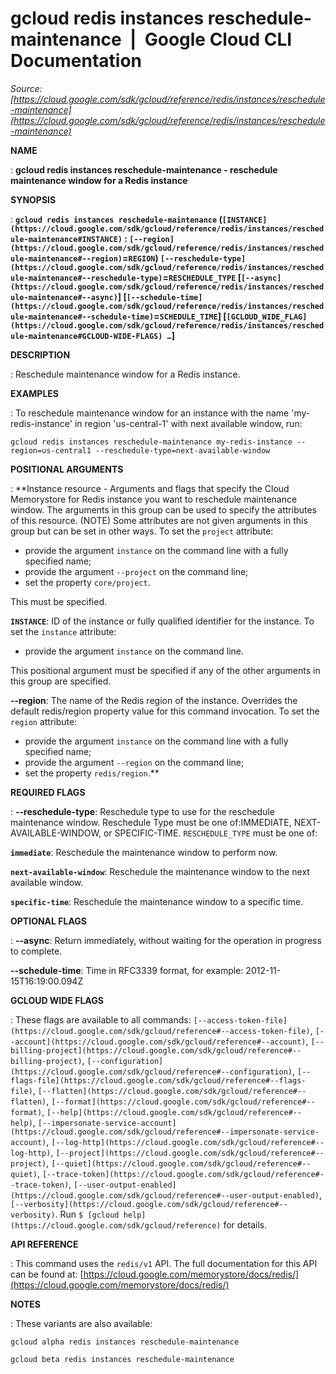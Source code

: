# gcloud redis instances reschedule-maintenance  |  Google Cloud CLI Documentation

*Source: [https://cloud.google.com/sdk/gcloud/reference/redis/instances/reschedule-maintenance](https://cloud.google.com/sdk/gcloud/reference/redis/instances/reschedule-maintenance)*

**NAME**

: **gcloud redis instances reschedule-maintenance - reschedule maintenance window for a Redis instance**

**SYNOPSIS**

: **`gcloud redis instances reschedule-maintenance` (`[INSTANCE](https://cloud.google.com/sdk/gcloud/reference/redis/instances/reschedule-maintenance#INSTANCE)` : `[--region](https://cloud.google.com/sdk/gcloud/reference/redis/instances/reschedule-maintenance#--region)`=`REGION`) `[--reschedule-type](https://cloud.google.com/sdk/gcloud/reference/redis/instances/reschedule-maintenance#--reschedule-type)`=`RESCHEDULE_TYPE` [`[--async](https://cloud.google.com/sdk/gcloud/reference/redis/instances/reschedule-maintenance#--async)`] [`[--schedule-time](https://cloud.google.com/sdk/gcloud/reference/redis/instances/reschedule-maintenance#--schedule-time)`=`SCHEDULE_TIME`] [`[GCLOUD_WIDE_FLAG](https://cloud.google.com/sdk/gcloud/reference/redis/instances/reschedule-maintenance#GCLOUD-WIDE-FLAGS) …`]**

**DESCRIPTION**

: Reschedule maintenance window for a Redis instance.

**EXAMPLES**

: To reschedule maintenance window for an instance with the name
'my-redis-instance' in region 'us-central-1' with next available window, run:

```
gcloud redis instances reschedule-maintenance my-redis-instance --region=us-central1 --reschedule-type=next-available-window
```

**POSITIONAL ARGUMENTS**

: **Instance resource - Arguments and flags that specify the Cloud Memorystore for
Redis instance you want to reschedule maintenance window. The arguments in this
group can be used to specify the attributes of this resource. (NOTE) Some
attributes are not given arguments in this group but can be set in other ways.
To set the `project` attribute:

- provide the argument `instance` on the command line with a fully
specified name;
- provide the argument `--project` on the command line;
- set the property `core/project`.

This must be specified.

**`INSTANCE`**:
ID of the instance or fully qualified identifier for the instance.
To set the `instance` attribute:

- provide the argument `instance` on the command line.

This positional argument must be specified if any of the other arguments in this
group are specified.

**--region**:
The name of the Redis region of the instance. Overrides the default redis/region
property value for this command invocation.
To set the `region` attribute:

- provide the argument `instance` on the command line with a fully
specified name;
- provide the argument `--region` on the command line;
- set the property `redis/region`.**

**REQUIRED FLAGS**

: **--reschedule-type**:
Reschedule type to use for the reschedule maintenance window. Reschedule Type
must be one of:IMMEDIATE, NEXT-AVAILABLE-WINDOW, or SPECIFIC-TIME.
`RESCHEDULE_TYPE` must be one of:

**`immediate`**:
Reschedule the maintenance window to perform now.

**`next-available-window`**:
Reschedule the maintenance window to the next available window.

**`specific-time`**:
Reschedule the maintenance window to a specific time.

**OPTIONAL FLAGS**

: **--async**:
Return immediately, without waiting for the operation in progress to complete.

**--schedule-time**:
Time in RFC3339 format, for example: 2012-11-15T16:19:00.094Z

**GCLOUD WIDE FLAGS**

: These flags are available to all commands: `[--access-token-file](https://cloud.google.com/sdk/gcloud/reference#--access-token-file)`,
`[--account](https://cloud.google.com/sdk/gcloud/reference#--account)`, `[--billing-project](https://cloud.google.com/sdk/gcloud/reference#--billing-project)`,
`[--configuration](https://cloud.google.com/sdk/gcloud/reference#--configuration)`,
`[--flags-file](https://cloud.google.com/sdk/gcloud/reference#--flags-file)`,
`[--flatten](https://cloud.google.com/sdk/gcloud/reference#--flatten)`, `[--format](https://cloud.google.com/sdk/gcloud/reference#--format)`, `[--help](https://cloud.google.com/sdk/gcloud/reference#--help)`, `[--impersonate-service-account](https://cloud.google.com/sdk/gcloud/reference#--impersonate-service-account)`,
`[--log-http](https://cloud.google.com/sdk/gcloud/reference#--log-http)`,
`[--project](https://cloud.google.com/sdk/gcloud/reference#--project)`, `[--quiet](https://cloud.google.com/sdk/gcloud/reference#--quiet)`, `[--trace-token](https://cloud.google.com/sdk/gcloud/reference#--trace-token)`, `[--user-output-enabled](https://cloud.google.com/sdk/gcloud/reference#--user-output-enabled)`,
`[--verbosity](https://cloud.google.com/sdk/gcloud/reference#--verbosity)`.
Run `$ [gcloud help](https://cloud.google.com/sdk/gcloud/reference)` for details.

**API REFERENCE**

: This command uses the `redis/v1` API. The full documentation for this
API can be found at: [https://cloud.google.com/memorystore/docs/redis/](https://cloud.google.com/memorystore/docs/redis/)

**NOTES**

: These variants are also available:

```
gcloud alpha redis instances reschedule-maintenance
```

```
gcloud beta redis instances reschedule-maintenance
```